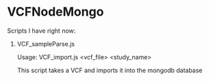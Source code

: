 # VCFNodeMongo

Scripts I have right now:

1. VCF_sampleParse.js
	
	Usage: VCF_import.js <vcf_file> <study_name>

	This script takes a VCF and imports it into the mongodb database